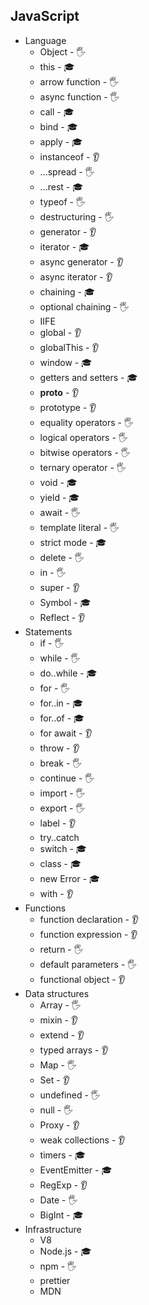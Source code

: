 ## JavaScript

- Language
  - Object - 🖐️
  - this - 🎓
  - arrow function - 🖐️
  - async function - 🖐️
  - call - 🎓
  - bind - 🎓
  - apply - 🎓
  - instanceof - 👂
  - ...spread - 🖐️
  - ...rest - 🎓
  - typeof - 🖐️
  - destructuring - 🖐️
  - generator - 👂
  - iterator - 🎓
  - async generator - 👂
  - async iterator - 👂
  - chaining - 🎓
  - optional chaining - 🖐️
  - IIFE
  - global - 👂
  - globalThis - 👂
  - window - 🎓
  - getters and setters - 🎓
  - __proto__ - 👂
  - prototype - 👂
  - equality operators - 🖐️
  - logical operators - 🖐️
  - bitwise operators - 🖐️
  - ternary operator - 🖐️
  - void - 🎓
  - yield - 🎓
  - await - 🖐️
  - template literal - 🖐️
  - strict mode - 🎓
  - delete - 🖐️
  - in - 🖐️
  - super - 👂
  - Symbol - 🎓
  - Reflect - 👂
- Statements
  - if - 🖐️
  - while - 🖐️
  - do..while - 🎓
  - for - 🖐️
  - for..in - 🎓
  - for..of - 🎓
  - for await - 👂
  - throw - 👂
  - break - 🖐️
  - continue - 🖐️
  - import - 🖐️
  - export - 🖐️
  - label - 👂
  - try..catch
  - switch - 🎓
  - class - 🎓
  - new Error - 🎓
  - with - 👂
- Functions
  - function declaration - 👂
  - function expression - 👂
  - return - 🖐️
  - default parameters - 🖐️
  - functional object - 👂
- Data structures
  - Array - 🖐️
  - mixin - 👂
  - extend - 👂
  - typed arrays - 👂
  - Map - 🖐️
  - Set - 👂
  - undefined - 🖐️
  - null - 🖐️
  - Proxy - 👂
  - weak collections - 👂
  - timers - 🎓
  - EventEmitter - 🎓
  - RegExp - 👂
  - Date - 🖐️
  - BigInt - 🎓
- Infrastructure
  - V8
  - Node.js - 🎓
  - npm - 🖐️
  - prettier
  - MDN
